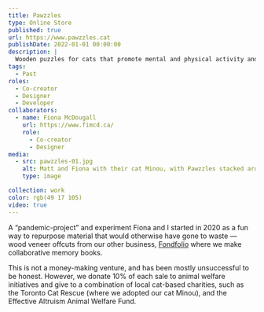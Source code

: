 ```yaml
---
title: Pawzzles
type: Online Store
published: true
url: https://www.pawzzles.cat
publishDate: 2022-01-01 00:00:00
description: |
  Wooden puzzles for cats that promote mental and physical activity and raise money for animal welfare.
tags:
  - Past
roles:
  - Co-creator
  - Designer
  - Developer
collaborators:
  - name: Fiona McDougall
    url: https://www.fimcd.ca/
    role:
      - Co-creator
      - Designer
media:
  - src: pawzzles-01.jpg
    alt: Matt and Fiona with their cat Minou, with Pawzzles stacked around them.
    type: image

collection: work
color: rgb(49 17 105)
video: true
---
```


A “pandemic-project” and experiment Fiona and I started in 2020 as a fun way to repurpose material that would otherwise have gone to waste — wood veneer offcuts from our other business, [Fondfolio](/work/fondfolio) where we make collaborative memory books.

This is not a money-making venture, and has been mostly unsuccessful to be honest. However, we donate 10% of each sale to animal welfare initiatives and give to a combination of local cat-based charities, such as the Toronto Cat Rescue (where we adopted our cat Minou), and the Effective Altruism Animal Welfare Fund.
